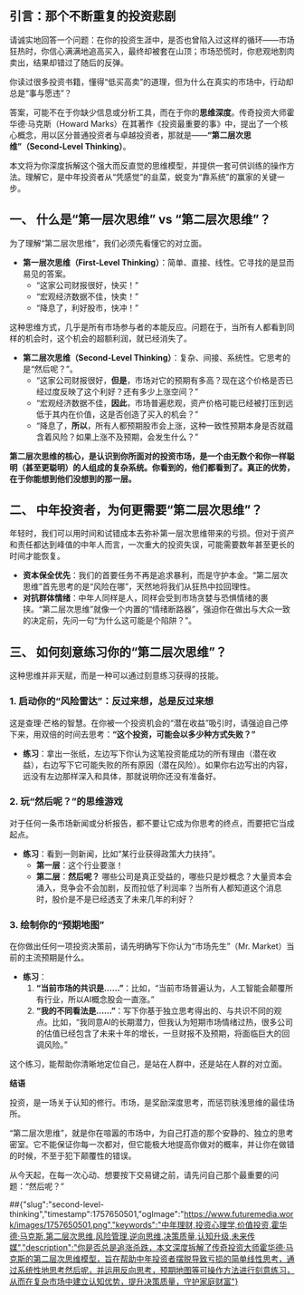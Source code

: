 ## **引言：那个不断重复的投资悲剧**

请诚实地回答一个问题：在你的投资生涯中，是否也曾陷入过这样的循环——市场狂热时，你信心满满地追高买入，最终却被套在山顶；市场恐慌时，你悲观地割肉卖出，结果却错过了随后的反弹。

你读过很多投资书籍，懂得“低买高卖”的道理，但为什么在真实的市场中，行动却总是“事与愿违”？

答案，可能不在于你缺少信息或分析工具，而在于你的**思维深度**。传奇投资大师霍华德·马克斯（Howard Marks）在其著作《投资最重要的事》中，提出了一个核心概念，用以区分普通投资者与卓越投资者，那就是——**“第二层次思维”（Second-Level Thinking）**。

本文将为你深度拆解这个强大而反直觉的思维模型，并提供一套可供训练的操作方法。理解它，是中年投资者从“凭感觉”的韭菜，蜕变为“靠系统”的赢家的关键一步。

## **一、 什么是“第一层次思维” vs “第二层次思维”？**

为了理解“第二层次思维”，我们必须先看懂它的对立面。

* **第一层次思维（First-Level Thinking）**：简单、直接、线性。它寻找的是显而易见的答案。
    * “这家公司财报很好，快买！”
    * “宏观经济数据不佳，快卖！”
    * “降息了，利好股市，快冲！”

这种思维方式，几乎是所有市场参与者的本能反应。问题在于，当所有人都看到同样的机会时，这个机会的超额利润，就已经消失了。

* **第二层次思维（Second-Level Thinking）**：复杂、间接、系统性。它思考的是“然后呢？”。
    * “这家公司财报很好，**但是**，市场对它的预期有多高？现在这个价格是否已经过度反映了这个利好？还有多少上涨空间？”
    * “宏观经济数据不佳，**因此**，市场普遍悲观，资产价格可能已经被打压到远低于其内在价值，这是否创造了买入的机会？”
    * “降息了，**所以**，所有人都预期股市会上涨，这种一致性预期本身是否就蕴含着风险？如果上涨不及预期，会发生什么？”

**第二层次思维的核心，是认识到你所面对的投资市场，是一个由无数个和你一样聪明（甚至更聪明）的人组成的复杂系统。你看到的，他们都看到了。真正的优势，在于你能想到他们没想到的那一层。**

## **二、 中年投资者，为何更需要“第二层次思维”？**

年轻时，我们可以用时间和试错成本去弥补第一层次思维带来的亏损。但对于资产和责任都达到峰值的中年人而言，一次重大的投资失误，可能需要数年甚至更长的时间才能恢复。

* **资本保全优先**：我们的首要任务不再是追求暴利，而是守护本金。“第二层次思维”首先思考的是“风险在哪”，天然地将我们从狂热中拉回理性。
* **对抗群体情绪**：中年人同样是人，同样会受到市场贪婪与恐惧情绪的裹挟。“第二层次思维”就像一个内置的“情绪断路器”，强迫你在做出与大众一致的决定前，先问一句“为什么这可能是个陷阱？”。

## **三、 如何刻意练习你的“第二层次思维”？**

这种思维并非天赋，而是一种可以通过刻意练习获得的技能。

### **1. 启动你的“风险雷达”：反过来想，总是反过来想**

这是查理·芒格的智慧。在你被一个投资机会的“潜在收益”吸引时，请强迫自己停下来，用双倍的时间去思考：**“这个投资，可能会以多少种方式失败？”**

* **练习**：拿出一张纸，左边写下你认为这笔投资能成功的所有理由（潜在收益），右边写下它可能失败的所有原因（潜在风险）。如果你右边写出的内容，远没有左边那样深入和具体，那就说明你还没有准备好。

### **2. 玩“然后呢？”的思维游戏**

对于任何一条市场新闻或分析报告，都不要让它成为你思考的终点，而要把它当成起点。

* **练习**：看到一则新闻，比如“某行业获得政策大力扶持”。
    * **第一层**：这个行业要涨！
    * **第二层**：**然后呢？** 哪些公司是真正受益的，哪些只是炒概念？大量资本会涌入，竞争会不会加剧，反而拉低了利润率？当所有人都知道这个消息时，股价是不是已经透支了未来几年的利好？

### **3. 绘制你的“预期地图”**

在你做出任何一项投资决策前，请先明确写下你认为“市场先生”（Mr. Market）当前的主流预期是什么。

* **练习**：
    1.  **“当前市场的共识是……”**：比如，“当前市场普遍认为，人工智能会颠覆所有行业，所以AI概念股会一直涨。”
    2.  **“我的不同看法是……”**：写下你基于独立思考得出的、与共识不同的观点。比如，“我同意AI的长期潜力，但我认为短期市场情绪过热，很多公司的估值已经包含了未来十年的增长，一旦财报不及预期，将面临巨大的回调风险。”

这个练习，能帮助你清晰地定位自己，是站在人群中，还是站在人群的对立面。

**结语**

投资，是一场关于认知的修行。市场，是奖励深度思考，而惩罚肤浅思维的最佳场所。

“第二层次思维”，就是你在喧嚣的市场中，为自己打造的那个安静的、独立的思考密室。它不能保证你每一次都对，但它能极大地提高你做对的概率，并让你在做错的时候，不至于犯下颠覆性的错误。

从今天起，在每一次心动、想要按下交易键之前，请先问自己那个最重要的问题：“然后呢？”

##{"slug":"second-level-thinking","timestamp":1757650501,"ogImage":"https://www.futuremedia.work/images/1757650501.png","keywords":"中年理财,投资心理学,价值投资,霍华德·马克斯,第二层次思维,风险管理,逆向思维,决策质量,认知升级,未来传媒","description":"你是否总是追涨杀跌，本文深度拆解了传奇投资大师霍华德·马克斯的第二层次思维模型，旨在帮助中年投资者摆脱导致亏损的简单线性思考，通过系统性地思考然后呢，并运用反向思考，预期地图等可操作方法进行刻意练习，从而在复杂市场中建立认知优势，提升决策质量，守护家庭财富"}